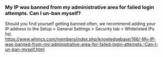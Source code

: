### My IP was banned from my administrative area for failed login attempts. Can I un-ban myself?
Should you find yourself getting banned often, we recommend adding your IP address to the Setup > General Settings > Security tab > Whitelisted IPs list.   
https://www.whmcs.com/members/index.php/knowledgebase/166/-My-IP-was-banned-from-my-administrative-area-for-failed-login-attempts.-Can-I-un-ban-myself.html

